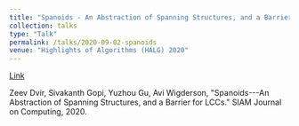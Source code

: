 ```yaml
---
title: "Spanoids - An Abstraction of Spanning Structures, and a Barrier for LCCs"
collection: talks
type: "Talk"
permalink: /talks/2020-09-02-spanoids
venue: "Highlights of Algorithms (HALG) 2020"
---
```


[Link](https://youtu.be/k5SQJdo9Ce4?si=NAuUCvDCqd5Cn2JW)

 Zeev Dvir, Sivakanth Gopi, Yuzhou Gu, Avi Wigderson, &quot;Spanoids---An Abstraction of Spanning Structures, and a Barrier for LCCs.&quot; SIAM Journal on Computing, 2020.
